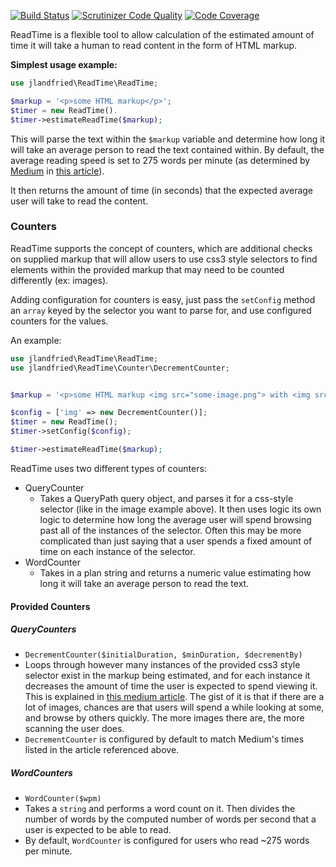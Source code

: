 [![Build Status](https://travis-ci.org/jlandfried/readtime.svg?branch=master)](https://travis-ci.org/jlandfried/readtime)
[![Scrutinizer Code Quality](https://scrutinizer-ci.com/g/jlandfried/readtime/badges/quality-score.png?b=master)](https://scrutinizer-ci.com/g/jlandfried/readtime/?branch=master)
[![Code Coverage](https://scrutinizer-ci.com/g/jlandfried/readtime/badges/coverage.png?b=master)](https://scrutinizer-ci.com/g/jlandfried/readtime/?branch=master)

ReadTime is a flexible tool to allow calculation of the estimated amount of time it will take a human to read content in the form of HTML markup.

**Simplest usage example:**

```php
use jlandfried\ReadTime\ReadTime;

$markup = '<p>some HTML markup</p>';
$timer = new ReadTime().
$timer->estimateReadTime($markup);

```

This will parse the text within the `$markup` variable and determine how long it will take an average person to read the text contained within. By default, the average reading speed is set to 275 words per minute (as determined by [Medium](https://medium.com) in [this article](https://medium.com/the-story/read-time-and-you-bc2048ab620c)).

It then returns the amount of time (in seconds) that the expected average user will take to read the content.

### Counters ###
ReadTime supports the concept of counters, which are additional checks on supplied markup that will allow users to use css3 style selectors to find elements within the provided markup that may need to be counted differently (ex: images).

Adding configuration for counters is easy, just pass the `setConfig` method an `array` keyed by the selector you want to parse for, and use configured counters for the values.

An example:
```php
use jlandfried\ReadTime\ReadTime;
use jlandfried\ReadTime\Counter\DecrementCounter;


$markup = '<p>some HTML markup <img src="some-image.png"> with <img src="some-image2.png"> images.</p>';

$config = ['img' => new DecrementCounter()];
$timer = new ReadTime();
$timer->setConfig($config);

$timer->estimateReadTime($markup);
```

ReadTime uses two different types of counters:
* QueryCounter
  * Takes a QueryPath query object, and parses it for a css-style selector (like in the image example above). It then uses logic its own logic to determine how long the average user will spend browsing past all of the instances of the selector. Often this may be more complicated than just saying that a user spends a fixed amount of time on each instance of the selector.
* WordCounter
  * Takes in a plan string and returns a numeric value estimating how long it will take an average person to read the text.

#### Provided Counters ####

##### QueryCounters #####
* `DecrementCounter($initialDuration, $minDuration, $decrementBy)`
 * Loops through however many instances of the provided css3 style selector exist in the markup being estimated, and for each instance it decreases the amount of time the user is expected to spend viewing it. This is explained in [this medium article](https://medium.com/the-story/read-time-and-you-bc2048ab620c). The gist of it is that if there are a lot of images, chances are that users will spend a while looking at some, and browse by others quickly. The more images there are, the more scanning the user does.
 * `DecrementCounter` is configured by default to match Medium's times listed in the article referenced above.

##### WordCounters #####
* `WordCounter($wpm)`
 * Takes a `string` and performs a word count on it. Then divides the number of words by the computed number of words per second that a user is expected to be able to read. 
 * By default, `WordCounter` is configured for users who read ~275 words per minute.
